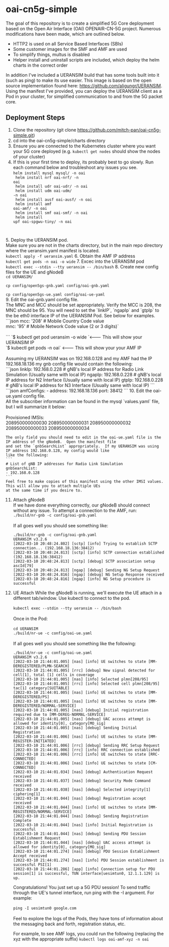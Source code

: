 # oai-cn5g-simple
The goal of this repository is to create a simplified 5G Core deployment based on the Open Air Interface (OAI) 
OPENAIR-CN-5G project.  Numerous modifications have been made, which are outlined below.

* HTTP2 is used on all Service Based Interfaces (SBIs)
* Some customer images for the SMF and AMF are used
* To simplify things, multus is disabled
* Helper install and uninstall scripts are included, which deploy the helm charts in the
correct order

In addition I've included a UERANSIM build that has some tools built into it (such as ping)
to make its use easier.  This image is based on the open source implementation found here: 
https://github.com/aligungr/UERANSIM.  Using the manifest I've provided, you can deploy
the UERANSIM client as a Pod in your cluster, for simplified communication to and from 
the 5G packet core.

## Deployment Steps

1. Clone the repository (git clone https://github.com/mitch-pan/oai-cn5g-simple.git)
2. cd into the oai-cn5g-simple/charts directory
3. Ensure you are connected to the Kubernetes cluster where you want your 5G core 
deployed (e.g. <code>kubectl get nodes</code> should show the nodes of your cluster)
4. If this is your first time to deploy, its probably best to go slowly.  Run each 
command below and troubleshoot any issues you see.<br>
<code>helm install mysql mysql/ -n oai <br>
helm install nrf oai-nrf/ -n oai <br>
helm install udr oai-udr/ -n oai<br>
helm install udm oai-udm/ -n oai<br>
helm install ausf oai-ausf/ -n oai<br>
helm install amf oai-amf/ -n oai<br>
helm install smf oai-smf/ -n oai<br>
helm install upf oai-spgwu-tiny/ -n oai
</code>
5. Deploy the UERANSIM pod.  <br>Make sure you are not in the charts directory, but in the 
main repo directory where the ueransim.yaml manifest is located.<br>
<code>kubectl apply -f ueransim.yaml</code>
6. Obtain the AMF IP address<br>
<code>kubectl get pods -n oai -o wide</code>
7. Excec into the UERANSIM pod<br>
<code>kubectl exec --stdin --tty ueransim -- /bin/bash</code>
8. Create new config files for the UE and gNodeB<br>
<code>cd UERANSIM/<br>
cp config/open5gs-gnb.yaml config/oai-gnb.yaml<br>
cp config/open5gs-ue.yaml config/oai-ue-yaml
</code>
9. Edit the oai-gnb.yaml config file.  <br>The MNC and MCC should be set appropriately.  Verify the MCC is 
208, the MNC should be 95. You will need to set the `linkIP`, `ngapIp` and `gtpIp` to the be eth0 interface IP of the 
UERANSIM Pod.  See below for examples.
<br>
    ```json
    mcc: '208'          # Mobile Country Code value<br>
    mnc: '95'           # Mobile Network Code value (2 or 3 digits)`<br><br>
    ```
    `$ kubectl get pod ueransim -o wide</code> `<--- This will show your UERANSIM IP<br>
    `$ kubectl get pods -n oai</code>` <--- This will show your your AMF IP<br><br>
Assuming my UERANSIM was on 192.168.0.128 and my AMF had the IP 192.168.18.136 my 
gnb config file would contain the following:<br>
    ```json
    linkIp: 192.168.0.228   # gNB's local IP address for Radio Link Simulation (Usually same with local IP)
    ngapIp: 192.168.0.228   # gNB's local IP address for N2 Interface (Usually same with local IP)
    gtpIp: 192.168.0.228    # gNB's local IP address for N3 Interface (Usually same with local IP)
    ```
    ```json
    amfConfigs:
      - address: 192.168.18.136
        port: 38412
    ```
10. Edit the oai-ue.yaml config file.  <br>
    All the subscriber information can be found in the mysql `values.yaml` file, but I will summarize it below:<br>
    <br>Provisioned IMSIs:<br>
    208950000000030
    208950000000031
    208950000000032
    208950000000033
    208950000000034

    The only field you should need to edit in the oai-ue.yaml file is the IP address of the gNodeB.  Open the manifest file
    and set the `gnbSearchList` appropriately.  If my UERANSIM was using IP address 192.168.0.128, my config would like
    like the following:
    ```
    # List of gNB IP addresses for Radio Link Simulation
    gnbSearchList:
    - 192.168.0.128
    ```
    Feel free to make copies of this manifest using the other IMSI values.  This will allow you to attach multiple UEs
    at the same time if you desire to.
    
11. Attach gNodeB<br>
    If we have done everything correctly, our gNodeB should connect without any issue.  To attempt a connection to the
    AMF, run:<br>
    ```./build/nr-gnb -c config/oai-gnb.yaml```<br><br>If all goes well you should see something like:<br>
    ```
    ./build/nr-gnb -c config/oai-gnb.yaml 
    UERANSIM v3.2.6
    [2022-03-10 20:48:24.802] [sctp] [info] Trying to establish SCTP connection... (192.168.18.136:38412)
    [2022-03-10 20:48:24.813] [sctp] [info] SCTP connection established (192.168.18.136:38412)
    [2022-03-10 20:48:24.813] [sctp] [debug] SCTP association setup ascId[79]
    [2022-03-10 20:48:24.813] [ngap] [debug] Sending NG Setup Request
    [2022-03-10 20:48:24.816] [ngap] [debug] NG Setup Response received
    [2022-03-10 20:48:24.816] [ngap] [info] NG Setup procedure is successful
    ```
12. UE Attach
    While the gNodeB is running, we'll execute the UE attach in a different tab/window.  Use kubectl to connect to the 
    pod.<br><br>
    `kubectl exec --stdin --tty ueransim -- /bin/bash`<br><br>
    Once in the Pod:<br><br>
    `cd UERANSIM`<br>
    `./build/nr-ue -c config/oai-ue.yaml`<br><br>
    If all goes well you should see something like the following:<br>
    ```
    ./build/nr-ue -c config/oai-ue.yaml 
    UERANSIM v3.2.6
    [2022-03-10 21:44:01.005] [nas] [info] UE switches to state [MM-DEREGISTERED/PLMN-SEARCH]
    [2022-03-10 21:44:01.005] [rrc] [debug] New signal detected for cell[1], total [1] cells in coverage
    [2022-03-10 21:44:01.005] [nas] [info] Selected plmn[208/95]
    [2022-03-10 21:44:01.005] [rrc] [info] Selected cell plmn[208/95] tac[1] category[SUITABLE]
    [2022-03-10 21:44:01.005] [nas] [info] UE switches to state [MM-DEREGISTERED/PS]
    [2022-03-10 21:44:01.005] [nas] [info] UE switches to state [MM-DEREGISTERED/NORMAL-SERVICE]
    [2022-03-10 21:44:01.005] [nas] [debug] Initial registration required due to [MM-DEREG-NORMAL-SERVICE]
    [2022-03-10 21:44:01.005] [nas] [debug] UAC access attempt is allowed for identity[0], category[MO_sig]
    [2022-03-10 21:44:01.005] [nas] [debug] Sending Initial Registration
    [2022-03-10 21:44:01.006] [nas] [info] UE switches to state [MM-REGISTER-INITIATED]
    [2022-03-10 21:44:01.006] [rrc] [debug] Sending RRC Setup Request
    [2022-03-10 21:44:01.006] [rrc] [info] RRC connection established
    [2022-03-10 21:44:01.006] [rrc] [info] UE switches to state [RRC-CONNECTED]
    [2022-03-10 21:44:01.006] [nas] [info] UE switches to state [CM-CONNECTED]
    [2022-03-10 21:44:01.034] [nas] [debug] Authentication Request received
    [2022-03-10 21:44:01.037] [nas] [debug] Security Mode Command received
    [2022-03-10 21:44:01.038] [nas] [debug] Selected integrity[1] ciphering[1]
    [2022-03-10 21:44:01.044] [nas] [debug] Registration accept received
    [2022-03-10 21:44:01.044] [nas] [info] UE switches to state [MM-REGISTERED/NORMAL-SERVICE]
    [2022-03-10 21:44:01.044] [nas] [debug] Sending Registration Complete
    [2022-03-10 21:44:01.044] [nas] [info] Initial Registration is successful
    [2022-03-10 21:44:01.044] [nas] [debug] Sending PDU Session Establishment Request
    [2022-03-10 21:44:01.044] [nas] [debug] UAC access attempt is allowed for identity[0], category[MO_sig]
    [2022-03-10 21:44:01.274] [nas] [debug] PDU Session Establishment Accept received
    [2022-03-10 21:44:01.274] [nas] [info] PDU Session establishment is successful PSI[1]
    [2022-03-10 21:44:01.286] [app] [info] Connection setup for PDU session[1] is successful, TUN interface[uesimtun0, 12.1.1.129] is up.
    ```
    Congratulations!  You just set up a 5G PDU session!  To send traffic through the UE's tunnel interface, run ping with 
    the -I argument.  For example:<br><br>
    `ping -I uesimtun0 google.com`
    <br><br>
    Feel to explore the logs of the Pods, they have tons of information about the messaging back and forth, registration
    status, etc.
    
    For example, to see AMF logs, you could run the following (replacing the xyz with the appropriate suffix)
    `kubectl logs oai-amf-xyz -n oai` 